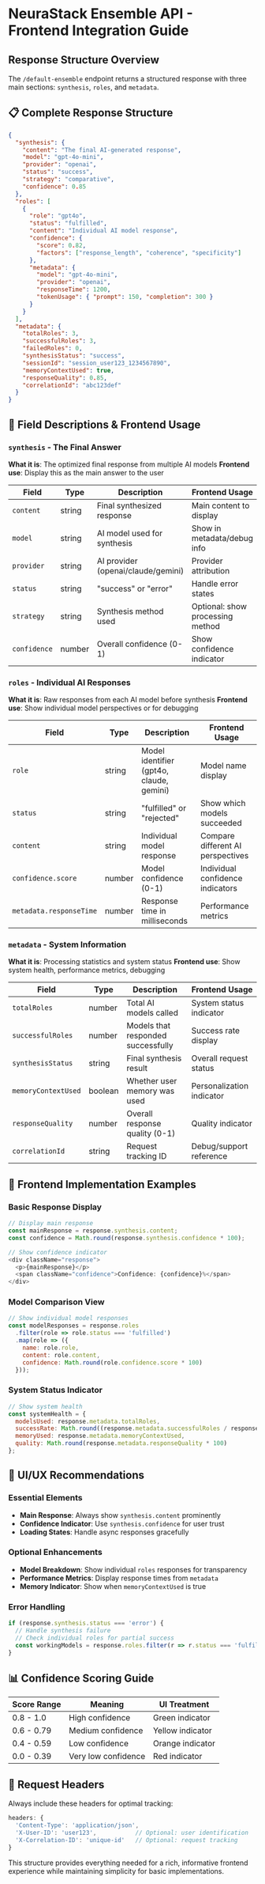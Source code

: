 # NeuraStack Ensemble API - Frontend Integration Guide

## Response Structure Overview

The `/default-ensemble` endpoint returns a structured response with three main sections: `synthesis`, `roles`, and `metadata`.

## 📋 Complete Response Structure

```json
{
  "synthesis": {
    "content": "The final AI-generated response",
    "model": "gpt-4o-mini",
    "provider": "openai", 
    "status": "success",
    "strategy": "comparative",
    "confidence": 0.85
  },
  "roles": [
    {
      "role": "gpt4o",
      "status": "fulfilled",
      "content": "Individual AI model response",
      "confidence": {
        "score": 0.82,
        "factors": ["response_length", "coherence", "specificity"]
      },
      "metadata": {
        "model": "gpt-4o-mini",
        "provider": "openai",
        "responseTime": 1200,
        "tokenUsage": { "prompt": 150, "completion": 300 }
      }
    }
  ],
  "metadata": {
    "totalRoles": 3,
    "successfulRoles": 3,
    "failedRoles": 0,
    "synthesisStatus": "success",
    "sessionId": "session_user123_1234567890",
    "memoryContextUsed": true,
    "responseQuality": 0.85,
    "correlationId": "abc123def"
  }
}
```

## 🎯 Field Descriptions & Frontend Usage

### `synthesis` - The Final Answer
**What it is**: The optimized final response from multiple AI models
**Frontend use**: Display this as the main answer to the user

| Field | Type | Description | Frontend Usage |
|-------|------|-------------|----------------|
| `content` | string | Final synthesized response | Main content to display |
| `model` | string | AI model used for synthesis | Show in metadata/debug info |
| `provider` | string | AI provider (openai/claude/gemini) | Provider attribution |
| `status` | string | "success" or "error" | Handle error states |
| `strategy` | string | Synthesis method used | Optional: show processing method |
| `confidence` | number | Overall confidence (0-1) | Show confidence indicator |

### `roles` - Individual AI Responses
**What it is**: Raw responses from each AI model before synthesis
**Frontend use**: Show individual model perspectives or for debugging

| Field | Type | Description | Frontend Usage |
|-------|------|-------------|----------------|
| `role` | string | Model identifier (gpt4o, claude, gemini) | Model name display |
| `status` | string | "fulfilled" or "rejected" | Show which models succeeded |
| `content` | string | Individual model response | Compare different AI perspectives |
| `confidence.score` | number | Model confidence (0-1) | Individual confidence indicators |
| `metadata.responseTime` | number | Response time in milliseconds | Performance metrics |

### `metadata` - System Information
**What it is**: Processing statistics and system status
**Frontend use**: Show system health, performance metrics, debugging

| Field | Type | Description | Frontend Usage |
|-------|------|-------------|----------------|
| `totalRoles` | number | Total AI models called | System status indicator |
| `successfulRoles` | number | Models that responded successfully | Success rate display |
| `synthesisStatus` | string | Final synthesis result | Overall request status |
| `memoryContextUsed` | boolean | Whether user memory was used | Personalization indicator |
| `responseQuality` | number | Overall response quality (0-1) | Quality indicator |
| `correlationId` | string | Request tracking ID | Debug/support reference |

## 🚀 Frontend Implementation Examples

### Basic Response Display
```javascript
// Display main response
const mainResponse = response.synthesis.content;
const confidence = Math.round(response.synthesis.confidence * 100);

// Show confidence indicator
<div className="response">
  <p>{mainResponse}</p>
  <span className="confidence">Confidence: {confidence}%</span>
</div>
```

### Model Comparison View
```javascript
// Show individual model responses
const modelResponses = response.roles
  .filter(role => role.status === 'fulfilled')
  .map(role => ({
    name: role.role,
    content: role.content,
    confidence: Math.round(role.confidence.score * 100)
  }));
```

### System Status Indicator
```javascript
// Show system health
const systemHealth = {
  modelsUsed: response.metadata.totalRoles,
  successRate: Math.round((response.metadata.successfulRoles / response.metadata.totalRoles) * 100),
  memoryUsed: response.metadata.memoryContextUsed,
  quality: Math.round(response.metadata.responseQuality * 100)
};
```

## 🎨 UI/UX Recommendations

### Essential Elements
- **Main Response**: Always show `synthesis.content` prominently
- **Confidence Indicator**: Use `synthesis.confidence` for user trust
- **Loading States**: Handle async responses gracefully

### Optional Enhancements
- **Model Breakdown**: Show individual `roles` responses for transparency
- **Performance Metrics**: Display response times from `metadata`
- **Memory Indicator**: Show when `memoryContextUsed` is true

### Error Handling
```javascript
if (response.synthesis.status === 'error') {
  // Handle synthesis failure
  // Check individual roles for partial success
  const workingModels = response.roles.filter(r => r.status === 'fulfilled');
}
```

## 📊 Confidence Scoring Guide

| Score Range | Meaning | UI Treatment |
|-------------|---------|--------------|
| 0.8 - 1.0 | High confidence | Green indicator |
| 0.6 - 0.79 | Medium confidence | Yellow indicator |
| 0.4 - 0.59 | Low confidence | Orange indicator |
| 0.0 - 0.39 | Very low confidence | Red indicator |

## 🔧 Request Headers

Always include these headers for optimal tracking:
```javascript
headers: {
  'Content-Type': 'application/json',
  'X-User-ID': 'user123',           // Optional: user identification
  'X-Correlation-ID': 'unique-id'   // Optional: request tracking
}
```

This structure provides everything needed for a rich, informative frontend experience while maintaining simplicity for basic implementations.
